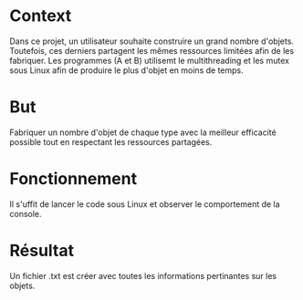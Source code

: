 # Context
Dans ce projet, un utilisateur souhaite construire un grand nombre d'objets. Toutefois, ces derniers partagent les mêmes ressources limitées afin de les fabriquer.
Les programmes (A et B) utilisemt le multithreading et les mutex sous Linux afin de produire le plus d'objet en moins de temps.

# But
Fabriquer un nombre d'objet de chaque type avec la meilleur efficacité possible tout en respectant les ressources partagées.

# Fonctionnement
Il s'uffit de lancer le code sous Linux et observer le comportement de la console.

# Résultat
Un fichier .txt est créer avec toutes les informations pertinantes sur les objets.
